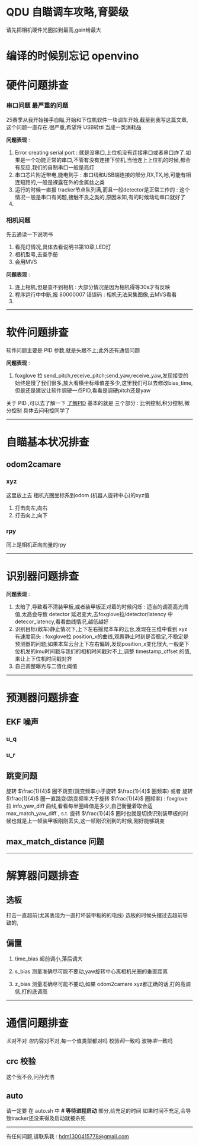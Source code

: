 # QDU 自瞄调车攻略,育婴级

请先把相机硬件光圈拉到最高,gain给最大

# 编译的时候别忘记 openvino

# 硬件问题排查

### **串口问题** 最严重的问题

25赛季从我开始接手自瞄,开始和下位机软件一块调车开始,截至到我写这篇文章,这个问题一直存在.很严重,希望将 USB转ttl 当成一类消耗品

**问题表现** : 
1. Error creating serial port : 就是没串口,上位机没有连接串口或者串口炸了.如果是一个功能正常的串口,不管有没有连接下位机,当他连上上位机的时候,都会有反应,我们的自制串口一般是亮灯
2. 串口芯片附近带电,能电到手 : 串口线和USB端连接的部分,RX,TX,地,可能有相连短路的,一般是裸露在外的金属丝之类
3. 运行的时候一直报 tracker节点队列满,而且一般detector是正常工作的 : 这个情况一般是串口有问题,接触不良之类的,原因未知,有的时候动动串口就好了
4. 

###  相机问题

先去通读一下说明书
1. 看亮灯情况,具体去看说明书第10章,LED灯
2. 相机型号,去查手册
3. 会用MVS

**问题表现** : 
1. 连上相机,但是查不到相机 : 大部分情况是因为相机得等30s才有反映
2. 程序运行中中断,报 80000007 错误码 : 相机无法采集图像,去MVS看看
3. 
--- 
# 软件问题排查

软件问题主要是 PID 参数,就是头跟不上;此外还有通信问题

**问题表现** : 
1. foxglove 拉 send_pitch,receive_pitch;send_yaw,receive_yaw,发现接受的始终是慢了我们很多,放大看横坐标峰值差多少,这里我们可以去修改bias_time,但是还是建议让软件调硬一点PID,看看是调硬pitch还是yaw

关于 PID ,可以去了解一下 [了解PID](https://zhuanlan.zhihu.com/p/39573490) 基本的就是 三个部分 : 比例控制,积分控制,微分控制
具体去问电控同学了 

---

# 自瞄基本状况排查

## odom2camare

### xyz
这里放上去 相机光圈坐标系到odom (机器人旋转中心)的xyz值
1. 打击向左,向右
2. 打击向上,向下
### rpy
同上是相机正向向量的rpy

--- 
# 识别器问题排查

**问题表现** : 
1. 太暗了,导致看不清装甲板,或者装甲板正对着的时候闪烁 : 适当的调高高光阈值,太高会导致 detector 延迟变大,去foxglove拉/detector/latency 中detecor_latency,看看曲线情况,越低越好
2. 识别目标(敌车)静止情况下,上下左右摇晃本车的云台,发现在三维中看到 xyz 有速度箭头 : foxglove拉 position_x的曲线,观察静止时刻是否稳定,不稳定是预测器的问题;如果本车云台上下左右偏转,发现position_x变化很大,一般是下位机发的imu时间戳与我们的相机时间戳对不上,调整 timestamp_offset 的值,来让上下位机时间戳对齐
3. 自己调整曝光与二值化阈值

--- 

# 预测器问题排查

## EKF 噪声

### u_q 

### u_r

## 跳变问题

旋转 $\frac{1}{4}$ 圈不跳变(跳变频率小于旋转 $\frac{1}{4}$ 圈频率) 或者
旋转 $\frac{1}{4}$ 圈一直跳变(跳变频率大于旋转 $\frac{1}{4}$ 圈频率) : foxglove 拉 info_yaw_diff 曲线,看看每半圈峰值是多少,自己衡量着取合适 max_match_yaw_diff , s.t. 旋转 $\frac{1}{4}$ 圈时也就是切换识别装甲板的时候也就是上一帧装甲板刚刚丢失,这一帧刚识别到的时候,刚好能够跳变
## max_match_distance 问题

---


# 解算器问题排查

## 选板

打击一直超前(尤其表现为一直打坏装甲板的的电线) 选板的时候头摆过去超前导致的,
## 偏置

1. time_bias 超前调小,落后调大

2. s_bias 测量准确尽可能不要动,yaw旋转中心离相机光圈的垂直距离

3. z_bias 测量准确尽可能不要动,如果 odom2camare xyz都正确的话,打的高调低,打的底调高

---

# 通信问题排查

*头*对不对
*包*内容对不对,每一个值类型都对吗
校验*码*一致吗
波特*率*一致吗
## crc 校验

这个我不会,问孙光浩

## auto

请一定要 在 auto.sh 中 **# 等待进程启动** 部分,给充足的时间
如果时间不充足,会导致tracker还没来得及启动就被杀死

---
有任何问题,请联系我 : hdm1300415778@gmail.com
